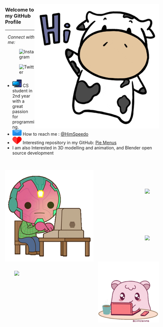 <p align="right">
<img align="right" width="408" height="408" src="https://github.com/Himanshu-Singh-Chauhan/Himanshu-Singh-Chauhan/blob/main/resources/gifs/cow_hi.gif">
</p>




### Welcome to my GitHub Profile

------

<p align = "right"><em>Connect with me: &nbsp;&nbsp;&nbsp;&nbsp;&nbsp;&nbsp;&nbsp;&nbsp;&nbsp;&nbsp;&nbsp;&nbsp;&nbsp;&nbsp;&nbsp;</em></p>

<a href="https://www.instagram.com/him.speedo/"><img align = "right" width="50" height="50" src = "https://image.flaticon.com/icons/png/512/408/408758.png" alt = "Instagram"></a>  <a href = "https://twitter.com/HimSpeedo"><img align = "right" width="50" height="50" src = "https://image.flaticon.com/icons/png/512/2504/2504947.png" alt="Twitter"></a>  

<p><br><br><br></p>

- <img width="30" height="25" src = "https://github.com/Himanshu-Singh-Chauhan/Himanshu-Singh-Chauhan/blob/main/resources/icons/pc.png">  CS student in 2nd year with a great passion for programming.  
- <img width="30" height="20" src = "https://github.com/Himanshu-Singh-Chauhan/Himanshu-Singh-Chauhan/blob/main/resources/icons/email.png">  How to reach me : [@HimSpeedo](https://twitter.com/HimSpeedo)
- <img width="30" height="25" src = "https://github.com/Himanshu-Singh-Chauhan/Himanshu-Singh-Chauhan/blob/main/resources/icons/like.png">  Interesting repository in my GitHub: [Pie Menus](https://github.com/Himanshu-Singh-Chauhan/Pie-Menus)    
- I am also Interested in 3D modelling and animation, and Blender open source development 

<!-- - 👀 I’m interested in ... -->
<!-- - 🌱 I’m currently learning ... -->
<!-- - 💞️ I’m looking to collaborate on ... -->  

<p align="left"><br><br>
<img align="left" width="290" height="300" src="https://github.com/Himanshu-Singh-Chauhan/Himanshu-Singh-Chauhan/blob/main/resources/gifs/vision typing.gif"><br>
</p>
<a>
  <img align="right" hspace="30" vspace = "30" src="https://github-readme-stats.vercel.app/api?username=Himanshu-Singh-Chauhan&show_icons=true&theme=buefy" />
</a>

<a><br><br><br><br><br><br><br><br><br><img  align = "right" hspace="30" vspace = "30" src="https://github-readme-stats.vercel.app/api/pin/?username=Himanshu-Singh-Chauhan&repo=Pie-Menus&show_icons=true&theme=buefy" />
</a>

<a><br><br><br><br><br><br><img align = "left" hspace="30" vspace="30" src="https://github-readme-stats.vercel.app/api/top-langs/?username=Himanshu-Singh-Chauhan&hide=AutoHotKey&layout=compact" />
<img align="right" width="200" height="200" src="https://github.com/Himanshu-Singh-Chauhan/Himanshu-Singh-Chauhan/blob/main/resources/gifs/kirby typing.gif">
</a>





















<!-- [joeyespo/grip: Preview GitHub README.md files locally before committing them.](https://github.com/joeyespo/grip) 

Use this python utility to see readme changes directly from local cloned repo, instead of committing hundred times just to formatting is correct or not.  The readme is rendered directly from GitHub, so the formatting are very accurately shown. LOVE IT. -->  